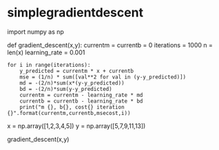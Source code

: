 # simplegradientdescent

import numpy as np

def gradient_descent(x,y):
	currentm = currentb = 0
	iterations = 1000
	n = len(x)
	learning_rate = 0.001

	for i in range(iterations):
		y_predicted = currentm * x + currentb
		mse = (1/n) * sum([val**2 for val in (y-y_predicted)])
		md = -(2/n)*sum(x*(y-y_predicted))
		bd = -(2/n)*sum(y-y_predicted)
		currentm = currentm - learning_rate * md
		currentb = currentb - learning_rate * bd
		print("m {}, b{}, cost{} iteration {}".format(currentm,currentb,msecost,i))

x = np.array([1,2,3,4,5])
y = np.array([5,7,9,11,13])

gradient_descent(x,y)
